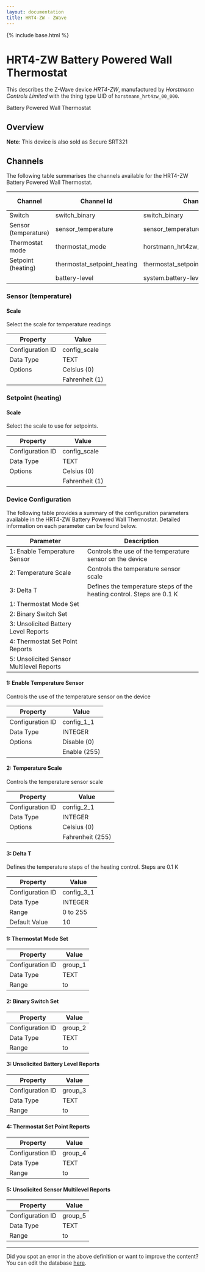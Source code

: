 ```yaml
---
layout: documentation
title: HRT4-ZW - ZWave
---
```


{% include base.html %}

# HRT4-ZW Battery Powered Wall Thermostat

This describes the Z-Wave device *HRT4-ZW*, manufactured by *Horstmann Controls Limited* with the thing type UID of ```horstmann_hrt4zw_00_000```. 

Battery Powered Wall Thermostat  


## Overview 

**Note**: This device is also sold as Secure SRT321


## Channels
The following table summarises the channels available for the HRT4-ZW Battery Powered Wall Thermostat.

| Channel | Channel Id | Channel Type UID | Category | Item Type |
|---------|------------|------------------|----------|-----------|
| Switch | switch_binary | switch_binary | Switch | Switch |
| Sensor (temperature) | sensor_temperature | sensor_temperature | Temperature | Number |
| Thermostat mode | thermostat_mode | horstmann_hrt4zw_00_000_thermostat_mode | Temperature | Number |
| Setpoint (heating) | thermostat_setpoint_heating | thermostat_setpoint | Temperature | Number |
|  | battery-level | system.battery-level |  |  |


### Sensor (temperature)

#### Scale

Select the scale for temperature readings


| Property         | Value    |
|------------------|----------|
| Configuration ID | config_scale |
| Data Type        | TEXT || Default Value | 0 |
| Options | Celsius (0) |
|  | Fahrenheit (1) |


### Setpoint (heating)

#### Scale

Select the scale to use for setpoints.


| Property         | Value    |
|------------------|----------|
| Configuration ID | config_scale |
| Data Type        | TEXT || Default Value | 0 |
| Options | Celsius (0) |
|  | Fahrenheit (1) |


### Device Configuration
The following table provides a summary of the configuration parameters available in the HRT4-ZW Battery Powered Wall Thermostat.
Detailed information on each parameter can be found below.

| Parameter   | Description |
|-------------|-------------|
| 1: Enable Temperature Sensor | Controls the use of the temperature sensor on the device |
| 2: Temperature Scale | Controls the temperature sensor scale |
| 3: Delta T | Defines the temperature steps of the heating control. Steps are 0.1 K |
| 1: Thermostat Mode Set |  |
| 2: Binary Switch Set |  |
| 3: Unsolicited Battery Level Reports |  |
| 4: Thermostat Set Point Reports |  |
| 5: Unsolicited Sensor Multilevel Reports |  |


#### 1: Enable Temperature Sensor

Controls the use of the temperature sensor on the device


| Property         | Value    |
|------------------|----------|
| Configuration ID | config_1_1 |
| Data Type        | INTEGER || Default Value | 0 |
| Options | Disable (0) |
|  | Enable (255) |


#### 2: Temperature Scale

Controls the temperature sensor scale


| Property         | Value    |
|------------------|----------|
| Configuration ID | config_2_1 |
| Data Type        | INTEGER || Default Value | 0 |
| Options | Celsius (0) |
|  | Fahrenheit (255) |


#### 3: Delta T

Defines the temperature steps of the heating control. Steps are 0.1 K


| Property         | Value    |
|------------------|----------|
| Configuration ID | config_3_1 |
| Data Type        | INTEGER |
| Range | 0 to 255 |
| Default Value | 10 |


#### 1: Thermostat Mode Set


| Property         | Value    |
|------------------|----------|
| Configuration ID | group_1 |
| Data Type        | TEXT |
| Range |  to  |


#### 2: Binary Switch Set


| Property         | Value    |
|------------------|----------|
| Configuration ID | group_2 |
| Data Type        | TEXT |
| Range |  to  |


#### 3: Unsolicited Battery Level Reports


| Property         | Value    |
|------------------|----------|
| Configuration ID | group_3 |
| Data Type        | TEXT |
| Range |  to  |


#### 4: Thermostat Set Point Reports


| Property         | Value    |
|------------------|----------|
| Configuration ID | group_4 |
| Data Type        | TEXT |
| Range |  to  |


#### 5: Unsolicited Sensor Multilevel Reports


| Property         | Value    |
|------------------|----------|
| Configuration ID | group_5 |
| Data Type        | TEXT |
| Range |  to  |


---

Did you spot an error in the above definition or want to improve the content?
You can edit the database [here](http://www.cd-jackson.com/index.php/zwave/zwave-device-database/zwave-device-list/devicesummary/20).
